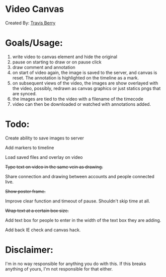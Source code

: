 Video Canvas
========
Created By: [Travis Berry][1]

Goals/Usage: 
===============
1. write video to canvas element and hide the original
2. pause on starting to draw or on pause click
3. draw comment and annotation
4. on start of video again, the image is saved to the server, and canvas is reset. The annotation is highlighted on the timeline as a mark.
5. on subsequent views of the video, the images are show overlayed with the video, possibly, redrawn as canvas graphics or just statics pngs that are synced.
6. the images are tied to the video with a filename of the timecode
7. video can then be downloaded or watched with annotations added.

Todo:
======================== 

Create ability to save images to server

Add markers to timeline

Load saved files and overlay on video

<del>Type text on video in the same vein as drawing.</del>

Share connection and drawing between accounts and people connected live.

<del>Show poster frame.</del>

Improve clear function and timeout of pause. Shouldn't skip time at all.

<del>Wrap text at a certain box size.</del>

Add text box for people to enter in the width of the text box they are adding.

Add back IE check and canvas hack.

Disclaimer:
===========
I'm in no way responsible for anything you do with this. If this breaks anything of yours, I'm not responsible for that either.

  [1]: http://www.travisberry.com
